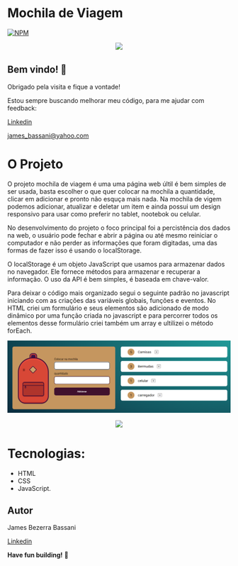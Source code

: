 # Mochila de Viagem

[![NPM](https://img.shields.io/npm/l/react)](https://github.com/Jheimys/Electronic_battery/blob/master/LICENCE)

<p align=center>
  <image width="570" heigth="570" src='https://github.com/Jheimys/assets/blob/master/mochila.gif'>
</p>

## Bem vindo! 👋

Obrigado pela visita e fique a vontade!

Estou sempre buscando melhorar meu código, para me ajudar com feedback:

[Linkedin](https://www.linkedin.com/in/jheimys/)

james_bassani@yahoo.com

# O Projeto

O projeto mochila de viagem é uma uma página web últil é bem simples de ser usada, basta escolher o que quer colocar na mochila a quantidade, clicar em adicionar e
pronto não esquça mais nada. Na mochila de vigem podemos adicionar, atualizar e deletar um item e ainda possui um design responsivo para usar como preferir no
tablet, nootebok ou celular.

No desenvolvimento do projeto o foco principal foi a percistência dos dados na web, o usuário pode fechar e abrir a página ou até mesmo reiniciar o computador e não
perder as informações que foram digitadas, uma das formas de fazer isso é usando o localStorage.

O localStorage é um objeto JavaScript que usamos para armazenar dados no navegador. Ele fornece métodos para armazenar e recuperar a informação. O uso da API é bem
simples, é baseada em chave-valor.

Para deixar o código mais organizado segui o seguinte padrão no javascript iniciando com as criações das variáveis globais, funções e eventos. No HTML criei
um formulário e seus elementos são adicionado de modo dinâmico por uma função criada no javascript e para percorrer todos os elementos desse formulário criei também
um array e ultilizei o método forEach.

![mochila](https://github.com/Jheimys/assets/blob/master/mochila.png)

<p align=center>
  <image width="270" heigth="370" src='https://github.com/Jheimys/assets/blob/master/mochila-responsiva.jpeg'>
</p>

# Tecnologias:

- HTML
- CSS
- JavaScript.

## Autor

James Bezerra Bassani

[Linkedin](https://www.linkedin.com/in/jheimys/)

**Have fun building!** 🚀
